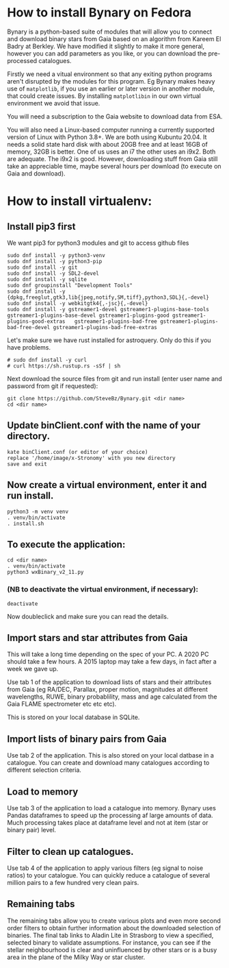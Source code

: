 # How to install Bynary on Fedora

Bynary is a python-based suite of modules that will allow you to connect and download binary stars from Gaia based on an algorithm from Kareem El Badry at Berkley.  We have modified it slightly to make it more general, however you can add parameters as you like, or you can download the pre-processed catalogues.

Firstly we need a vitual environment so that any exiting python programs aren't disrupted by the modules for this program.  Eg Bynary makes heavy use of `matplotlib`, if you use an earlier or later version in another module, that could create issues.  By installing  `matplotlibin` in our own virtual environment we avoid that issue.

You will need a subscription to the Gaia website to download data from ESA.

You will also need a Linux-based computer running a currently supported version of Linux with Python 3.8+. We are both using Kubuntu 20.04.  It needs a solid state hard disk with about 20GB free and at least 16GB of memory, 32GB is better.  One of us uses an i7 the other uses an i9x2.  Both are adequate.  The i9x2 is good.  However, downloading stuff from Gaia still take an appreciable time, maybe several hours per download (to execute on Gaia and download).  

# How to install virtualenv:

## Install pip3 first

We want pip3 for python3 modules and git to access github files

```
sudo dnf install -y python3-venv
sudo dnf install -y python3-pip
sudo dnf install -y git 
sudo dnf install -y SDL2-devel
sudo dnf install -y sqlite
sudo dnf groupinstall "Development Tools"
sudo dnf install -y {dpkg,freeglut,gtk3,lib{jpeg,notify,SM,tiff},python3,SDL}{,-devel}
sudo dnf install -y webkitgtk4{,-jsc}{,-devel}
sudo dnf install -y gstreamer1-devel gstreamer1-plugins-base-tools gstreamer1-plugins-base-devel gstreamer1-plugins-good gstreamer1-plugins-good-extras   gstreamer1-plugins-bad-free gstreamer1-plugins-bad-free-devel gstreamer1-plugins-bad-free-extras

```

Let's make sure we have rust installed for astroquery.  Only do this if you have problems.
```
# sudo dnf install -y curl
# curl https://sh.rustup.rs -sSf | sh
```
Next download the source files from git and run install (enter user name and password from git if requested):
```
git clone https://github.com/SteveBz/Bynary.git <dir name>
cd <dir name>
```
## Update binClient.conf with the name of your directory.
```
kate binClient.conf (or editor of your choice)
replace '/home/image/x-Stronomy' with you new directory
save and exit
```
## Now create a virtual environment, enter it and run install.
```
python3 -m venv venv
. venv/bin/activate
. install.sh
```
## To execute the application:
```
cd <dir name>
. venv/bin/activate
python3 wxBinary_v2_11.py
```
### (NB to deactivate the virtual environment, if necessary):
```
deactivate
```
Now doubleclick and make sure you can read the details.
## Import stars and star attributes from Gaia
This will take a long time depending on the spec of your PC.  A 2020 PC should take a few hours. A 2015 laptop may take a few days, in fact after a week we gave up.

Use tab 1 of the application to download lists of stars and their attributes from Gaia (eg RA/DEC, Parallax, proper motion, magnitudes at different wavelengths, RUWE, binary probablility, mass and age calculated from the Gaia FLAME spectrometer etc etc etc).

This is stored on your local database in SQLite.
## Import lists of binary pairs from Gaia
Use tab 2 of the application.  This is also stored on your local datbase in a catalogue.  You can create and download many catalogues according to different selection criteria.
## Load to memory
Use tab 3 of the application to load a catalogue into memory.  Bynary uses Pandas dataframes to speed up the processing af large amounts of data.  Much processing takes place at dataframe level and not at item (star or binary pair) level.
## Filter to clean up catalogues.
Use tab 4 of the application to apply various filters (eg signal to noise ratios) to your catalogue.  You can quickly reduce a catalogue of several million pairs to a few hundred very clean pairs.

## Remaining tabs
The remaining tabs allow you to create various plots and even more second order filters to obtain further information about the downloaded selection of binaries.  The final tab links to Aladin Lite in Strasborg to view a specified, selected binary to validate assumptions.  For instance, you can see if the stellar neighbourhood is clear and uninfluenced by other stars or is a busy area in the plane of the Milky Way or star cluster.

